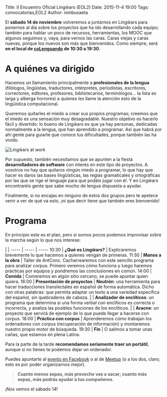Title: II Encuentro Oficial Lingẅars (EOL2)
Date: 2015-11-4 19:00
Tags: convocatorias,EOL2
Author: nimbusaeta

El __sábado 14 de noviembre__ volveremos a juntarnos en Lingẅars para ponernos al día sobre los proyectos que ha ido desarrollando cada equipo; también para hablar un poco de recursos, herramientas, los MOOC que algunos seguimos y, vaya, para vernos las caras. Caras viejas y caras nuevas, porque los nuevos son más que bienvenidos. Como siempre, será __en el local de [coLenguando](http://encomienda.colenguando.com) de 10:30 a 19:30__.

# A quiénes va dirigido

Hacemos un llamamiento principalmente a __profesionales de la lengua__ (filólogos, lingüistas, traductores, intérpretes, periodistas, escritores, correctores, editores, profesores, bibliotecarios, terminólogos... la lista es larga y alberga horrores) a quienes les llame la atención esto de la lingüística computacional.

Queremos quitarles el miedo a crear sus propios programas; creemos que el miedo es una sensación muy desagradable. Nuestro objetivo es hacerlo fácil y divertido: lo bueno de Lingẅars es que ya hay personas, dedicadas normalmente a la lengua, que han aprendido a programar. Así que habrá por ahí gente para guiarte que conoce tus dificultades, porque también las ha vivido.

![Lingẅars at work]({filename}/images/lw-041.jpg)

Por supuesto, también necesitamos que se apunten a la fiesta __desarrolladores de software__ con interés en este tipo de proyectos. A vosotros no hay que quitaros ningún miedo a programar, lo que hay que hacer es daros las bases lingüísticas, las reglas gramaticales y ortográficas por las que se rige el lenguaje para que podáis jugar con él. Y en Lingẅars encontraréis gente que sabe mucho de lengua dispuesta a ayudar.

Finalmente, si no encajas en ninguno de estos dos grupos pero te apetece venir a ver de qué va esto, ¡ni que decir tiene que también eres bienvenido!

# Programa

En principio este es el plan, pero si somos pocos podemos improvisar sobre la marcha según lo que nos interese:

 | | 
----- | ----- | -----
10:30 | __¿Qué es Lingẅars?__ | Explicaremos brevemente lo que hacemos a quienes vengan de primeras.
11:30 | __Manos a la obra__ | Taller de AntConc. Cacharrearemos con este sencillo programa para analizar corpus. Primero veremos cómo funciona y luego haremos prácticas por equipos y pondremos las conclusiones en común.
14:00 | __Comida__ | Comeremos en algún sitio cercano, se puede apuntar quien quiera.
16:00 | __Presentación de proyectos__ | __Neutrón__: una herramienta para hacer traducciones translectales en español de forma automática. Dicho con otras palabras: que permita adaptar un texto a una variedad específica del español, sin quebraderos de cabeza.
 | | __Analizador de enclíticos__: un programa que determina si una forma verbal con enclíticos es correcta o incorrecta, y analiza las posibles funciones de los enclíticos.
 | | __Aracne__: un proyecto que servirá de ejemplo de lo que puede llegar a hacerse con corpus.
18:00 | __Práctica con corpus__ | Aprenderemos cómo trabajan los ordenadores con corpus (recuperación de información) y montaremos nuestro propio motor de búsqueda.
19:30 | __Fin__ | O salimos a tomar unas cañas, que estamos en plena Latina.

Para la parte de la tarde __recomendamos seriamente traer un portátil__, aunque si no tienes te podemos dejar un ordenador.

Puedes apuntarte al [evento en Facebook](https://www.facebook.com/events/1516190682029552/) o al de [Meetup](http://www.meetup.com/es/Lenguando/events/226497124/) (o a los dos, claro; esto es por poder organizarnos mejor).

> __Cuanto menos sepas, más provecho vas a sacar; cuanto más sepas, más podrás ayudar a tus compañeros.__

¡Nos vemos el sábado 14!
